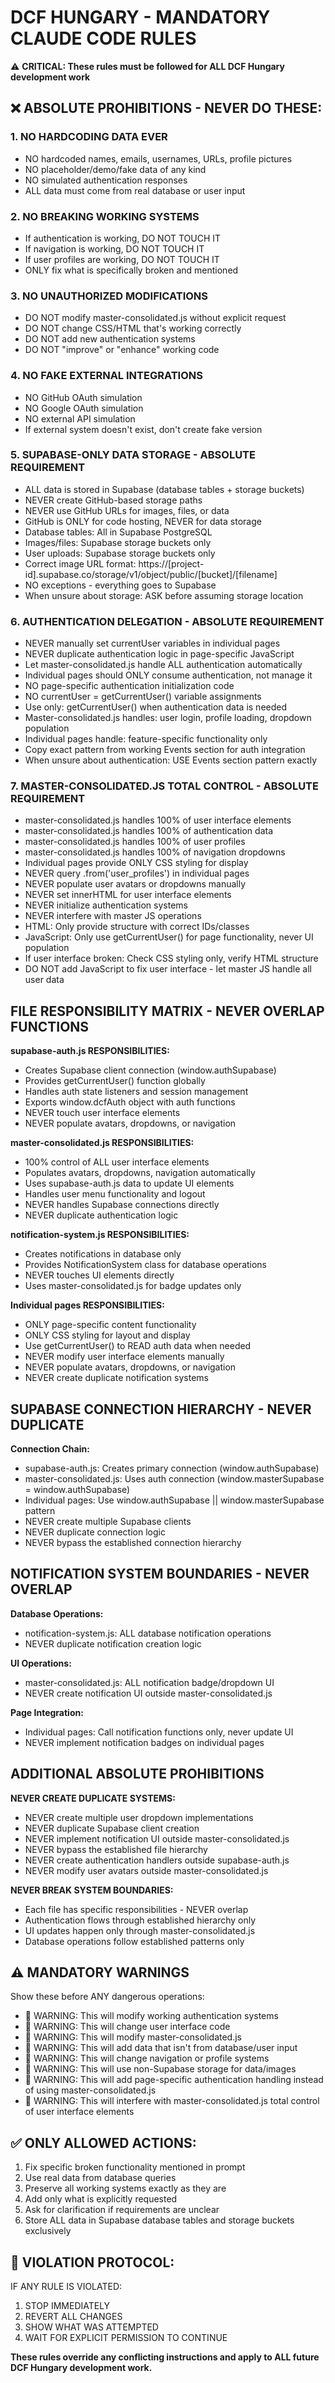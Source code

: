 # DCF HUNGARY - MANDATORY CLAUDE CODE RULES

⚠️ **CRITICAL: These rules must be followed for ALL DCF Hungary development work**

## ❌ ABSOLUTE PROHIBITIONS - NEVER DO THESE:

### 1. NO HARDCODING DATA EVER
- NO hardcoded names, emails, usernames, URLs, profile pictures
- NO placeholder/demo/fake data of any kind  
- NO simulated authentication responses
- ALL data must come from real database or user input

### 2. NO BREAKING WORKING SYSTEMS
- If authentication is working, DO NOT TOUCH IT
- If navigation is working, DO NOT TOUCH IT
- If user profiles are working, DO NOT TOUCH IT
- ONLY fix what is specifically broken and mentioned

### 3. NO UNAUTHORIZED MODIFICATIONS
- DO NOT modify master-consolidated.js without explicit request
- DO NOT change CSS/HTML that's working correctly
- DO NOT add new authentication systems
- DO NOT "improve" or "enhance" working code

### 4. NO FAKE EXTERNAL INTEGRATIONS
- NO GitHub OAuth simulation
- NO Google OAuth simulation  
- NO external API simulation
- If external system doesn't exist, don't create fake version

### 5. SUPABASE-ONLY DATA STORAGE - ABSOLUTE REQUIREMENT
- ALL data is stored in Supabase (database tables + storage buckets)
- NEVER create GitHub-based storage paths
- NEVER use GitHub URLs for images, files, or data
- GitHub is ONLY for code hosting, NEVER for data storage
- Database tables: All in Supabase PostgreSQL
- Images/files: Supabase storage buckets only
- User uploads: Supabase storage buckets only
- Correct image URL format: https://[project-id].supabase.co/storage/v1/object/public/[bucket]/[filename]
- NO exceptions - everything goes to Supabase
- When unsure about storage: ASK before assuming storage location

### 6. AUTHENTICATION DELEGATION - ABSOLUTE REQUIREMENT
- NEVER manually set currentUser variables in individual pages
- NEVER duplicate authentication logic in page-specific JavaScript
- Let master-consolidated.js handle ALL authentication automatically
- Individual pages should ONLY consume authentication, not manage it
- NO page-specific authentication initialization code
- NO currentUser = getCurrentUser() variable assignments
- Use only: getCurrentUser() when authentication data is needed
- Master-consolidated.js handles: user login, profile loading, dropdown population
- Individual pages handle: feature-specific functionality only
- Copy exact pattern from working Events section for auth integration
- When unsure about authentication: USE Events section pattern exactly

### 7. MASTER-CONSOLIDATED.JS TOTAL CONTROL - ABSOLUTE REQUIREMENT
- master-consolidated.js handles 100% of user interface elements
- master-consolidated.js handles 100% of authentication data
- master-consolidated.js handles 100% of user profiles
- master-consolidated.js handles 100% of navigation dropdowns
- Individual pages provide ONLY CSS styling for display
- NEVER query .from('user_profiles') in individual pages
- NEVER populate user avatars or dropdowns manually
- NEVER set innerHTML for user interface elements
- NEVER initialize authentication systems
- NEVER interfere with master JS operations
- HTML: Only provide structure with correct IDs/classes
- JavaScript: Only use getCurrentUser() for page functionality, never UI population
- If user interface broken: Check CSS styling only, verify HTML structure
- DO NOT add JavaScript to fix user interface - let master JS handle all user data

## FILE RESPONSIBILITY MATRIX - NEVER OVERLAP FUNCTIONS

**supabase-auth.js RESPONSIBILITIES:**
- Creates Supabase client connection (window.authSupabase)
- Provides getCurrentUser() function globally
- Handles auth state listeners and session management
- Exports window.dcfAuth object with auth functions
- NEVER touch user interface elements
- NEVER populate avatars, dropdowns, or navigation

**master-consolidated.js RESPONSIBILITIES:**
- 100% control of ALL user interface elements
- Populates avatars, dropdowns, navigation automatically
- Uses supabase-auth.js data to update UI elements
- Handles user menu functionality and logout
- NEVER handles Supabase connections directly
- NEVER duplicate authentication logic

**notification-system.js RESPONSIBILITIES:**
- Creates notifications in database only
- Provides NotificationSystem class for database operations
- NEVER touches UI elements directly
- Uses master-consolidated.js for badge updates only

**Individual pages RESPONSIBILITIES:**
- ONLY page-specific content functionality
- ONLY CSS styling for layout and display
- Use getCurrentUser() to READ auth data when needed
- NEVER modify user interface elements manually
- NEVER populate avatars, dropdowns, or navigation
- NEVER create duplicate notification systems

## SUPABASE CONNECTION HIERARCHY - NEVER DUPLICATE

**Connection Chain:**
- supabase-auth.js: Creates primary connection (window.authSupabase)
- master-consolidated.js: Uses auth connection (window.masterSupabase = window.authSupabase)
- Individual pages: Use window.authSupabase || window.masterSupabase pattern
- NEVER create multiple Supabase clients
- NEVER duplicate connection logic
- NEVER bypass the established connection hierarchy

## NOTIFICATION SYSTEM BOUNDARIES - NEVER OVERLAP

**Database Operations:**
- notification-system.js: ALL database notification operations
- NEVER duplicate notification creation logic

**UI Operations:**
- master-consolidated.js: ALL notification badge/dropdown UI
- NEVER create notification UI outside master-consolidated.js

**Page Integration:**
- Individual pages: Call notification functions only, never update UI
- NEVER implement notification badges on individual pages

## ADDITIONAL ABSOLUTE PROHIBITIONS

**NEVER CREATE DUPLICATE SYSTEMS:**
- NEVER create multiple user dropdown implementations
- NEVER duplicate Supabase client creation
- NEVER implement notification UI outside master-consolidated.js
- NEVER bypass the established file hierarchy
- NEVER create authentication handlers outside supabase-auth.js
- NEVER modify user avatars outside master-consolidated.js

**NEVER BREAK SYSTEM BOUNDARIES:**
- Each file has specific responsibilities - NEVER overlap
- Authentication flows through established hierarchy only
- UI updates happen only through master-consolidated.js
- Database operations follow established patterns only

## ⚠️ MANDATORY WARNINGS
Show these before ANY dangerous operations:
- 🚨 WARNING: This will modify working authentication systems
- 🚨 WARNING: This will change user interface code
- 🚨 WARNING: This will modify master-consolidated.js
- 🚨 WARNING: This will add data that isn't from database/user input
- 🚨 WARNING: This will change navigation or profile systems
- 🚨 WARNING: This will use non-Supabase storage for data/images
- 🚨 WARNING: This will add page-specific authentication handling instead of using master-consolidated.js
- 🚨 WARNING: This will interfere with master-consolidated.js total control of user interface elements

## ✅ ONLY ALLOWED ACTIONS:
1. Fix specific broken functionality mentioned in prompt
2. Use real data from database queries
3. Preserve all working systems exactly as they are
4. Add only what is explicitly requested
5. Ask for clarification if requirements are unclear
6. Store ALL data in Supabase database tables and storage buckets exclusively

## 🛑 VIOLATION PROTOCOL:
IF ANY RULE IS VIOLATED:
1. STOP IMMEDIATELY
2. REVERT ALL CHANGES  
3. SHOW WHAT WAS ATTEMPTED
4. WAIT FOR EXPLICIT PERMISSION TO CONTINUE

**These rules override any conflicting instructions and apply to ALL future DCF Hungary development work.**